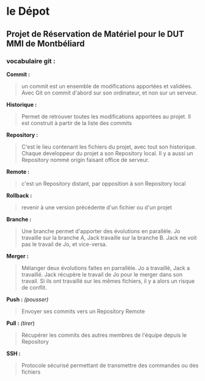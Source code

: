 # le Dépot

## Projet de Réservation de Matériel pour le DUT MMI de Montbéliard


### vocabulaire git : 


__Commit :__ 
> un commit est un ensemble de modifications apportées et validées. Avec Git on commit d'abord sur son ordinateur, et non sur un serveur.


__Historique :__ 
> Permet de retrouver toutes les modifications apportées au projet. Il est construit à partir de la liste des commits  


__Repository :__ 
> C'est le lieu contenant les fichiers du projet, avec tout son historique. Chaque developpeur du projet a son Repository local. Il y a aussi un Repository nommé origin faisant office de serveur.  


__Remote :__ 
> c'est un Repository distant, par opposition à son Repository local  


__Rollback :__ 
> revenir à une version précédente d'un fichier ou d'un projet  


__Branche :__ 
> Une branche permet d'apporter des évolutions en parallèle. Jo travaille sur la branche A, Jack travaille sur la branche B. Jack ne voit pas le travail de Jo, et vice-versa.  


__Merger :__ 
> Mélanger deux évolutions faites en parrallèle. Jo a travaillé, Jack a travaillé. Jack récupère le travail de Jo pour le merger dans son travail. Si ils ont travaillé sur les mêmes fichiers, il y a alors un risque de conflit.  


__Push :__ _(pousser)_ 
> Envoyer ses commits vers un Repository Remote  


__Pull :__ _(tirer_) 
> Récupérer les commits des autres membres de l'équipe depuis le Repository  


__SSH :__
> Protocole sécurisé permettant de transmettre des commandes ou des fichiers  

